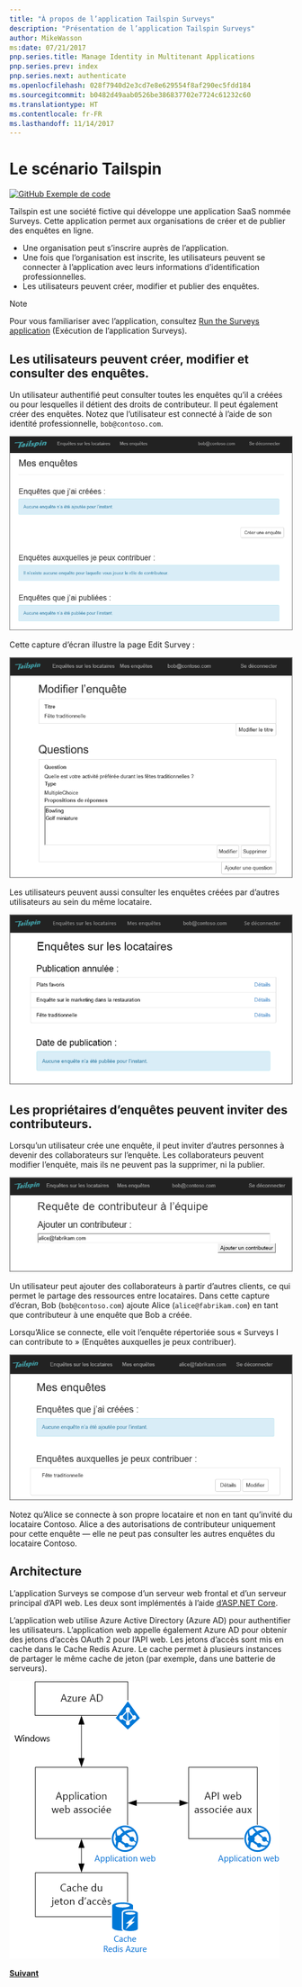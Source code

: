```yaml
---
title: "À propos de l’application Tailspin Surveys"
description: "Présentation de l’application Tailspin Surveys"
author: MikeWasson
ms:date: 07/21/2017
pnp.series.title: Manage Identity in Multitenant Applications
pnp.series.prev: index
pnp.series.next: authenticate
ms.openlocfilehash: 028f7940d2e3cd7e8e629554f8af290ec5fdd184
ms.sourcegitcommit: b0482d49aab0526be386837702e7724c61232c60
ms.translationtype: HT
ms.contentlocale: fr-FR
ms.lasthandoff: 11/14/2017
---
```

# <a name="the-tailspin-scenario"></a>Le scénario Tailspin

[![GitHub](../_images/github.png) Exemple de code][sample application]

Tailspin est une société fictive qui développe une application SaaS nommée Surveys. Cette application permet aux organisations de créer et de publier des enquêtes en ligne.

* Une organisation peut s’inscrire auprès de l’application.
* Une fois que l’organisation est inscrite, les utilisateurs peuvent se connecter à l’application avec leurs informations d’identification professionnelles.
* Les utilisateurs peuvent créer, modifier et publier des enquêtes.

> [!NOTE]
> Pour vous familiariser avec l’application, consultez [Run the Surveys application] (Exécution de l’application Surveys).
> 
> 

## <a name="users-can-create-edit-and-view-surveys"></a>Les utilisateurs peuvent créer, modifier et consulter des enquêtes.
Un utilisateur authentifié peut consulter toutes les enquêtes qu’il a créées ou pour lesquelles il détient des droits de contributeur. Il peut également créer des enquêtes. Notez que l’utilisateur est connecté à l’aide de son identité professionnelle, `bob@contoso.com`.

![Application Surveys](./images/surveys-screenshot.png)

Cette capture d’écran illustre la page Edit Survey :

![Modifier l’enquête](./images/edit-survey.png)

Les utilisateurs peuvent aussi consulter les enquêtes créées par d’autres utilisateurs au sein du même locataire.

![Enquêtes client](./images/tenant-surveys.png)

## <a name="survey-owners-can-invite-contributors"></a>Les propriétaires d’enquêtes peuvent inviter des contributeurs.
Lorsqu’un utilisateur crée une enquête, il peut inviter d’autres personnes à devenir des collaborateurs sur l’enquête. Les collaborateurs peuvent modifier l’enquête, mais ils ne peuvent pas la supprimer, ni la publier.  

![Ajouter un collaborateur](./images/add-contributor.png)

Un utilisateur peut ajouter des collaborateurs à partir d’autres clients, ce qui permet le partage des ressources entre locataires. Dans cette capture d’écran, Bob (`bob@contoso.com`) ajoute Alice (`alice@fabrikam.com`) en tant que contributeur à une enquête que Bob a créée.

Lorsqu’Alice se connecte, elle voit l’enquête répertoriée sous « Surveys I can contribute to » (Enquêtes auxquelles je peux contribuer).

![Collaborateur de l’enquête](./images/contributor.png)

Notez qu’Alice se connecte à son propre locataire et non en tant qu’invité du locataire Contoso. Alice a des autorisations de contributeur uniquement pour cette enquête &mdash; elle ne peut pas consulter les autres enquêtes du locataire Contoso.

## <a name="architecture"></a>Architecture
L’application Surveys se compose d’un serveur web frontal et d’un serveur principal d’API web. Les deux sont implémentés à l’aide [d’ASP.NET Core].

L’application web utilise Azure Active Directory (Azure AD) pour authentifier les utilisateurs. L’application web appelle également Azure AD pour obtenir des jetons d’accès OAuth 2 pour l’API web. Les jetons d’accès sont mis en cache dans le Cache Redis Azure. Le cache permet à plusieurs instances de partager le même cache de jeton (par exemple, dans une batterie de serveurs).

![Architecture](./images/architecture.png)

[**Suivant**][authentication]

<!-- Links -->

[authentication]: authenticate.md

[Run the Surveys application]: ./run-the-app.md
[d’ASP.NET Core]: /aspnet/core
[sample application]: https://github.com/mspnp/multitenant-saas-guidance
